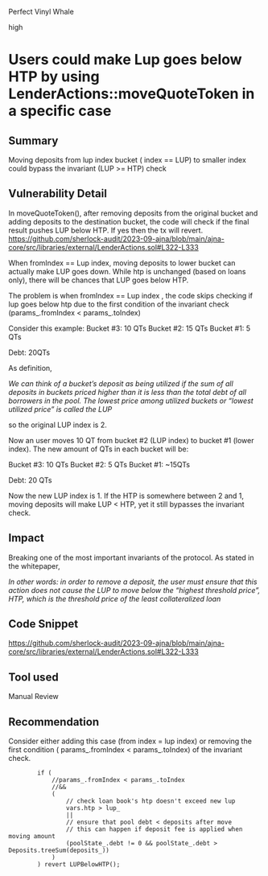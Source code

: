 Perfect Vinyl Whale

high

# Users could make Lup goes below HTP by using LenderActions::moveQuoteToken in a specific case
## Summary
Moving deposits from lup index bucket ( index == LUP) to smaller index could bypass the invariant (LUP >= HTP) check
## Vulnerability Detail
In moveQuoteToken(), after removing deposits from the original bucket and adding deposits to the destination bucket, the code will check if the final result pushes LUP below HTP. If yes then the tx will revert.
https://github.com/sherlock-audit/2023-09-ajna/blob/main/ajna-core/src/libraries/external/LenderActions.sol#L322-L333

When fromIndex == Lup index, moving deposits to lower bucket can actually make LUP goes down. While htp is unchanged (based on loans only), there will be chances that LUP goes below HTP.

The problem is  when fromIndex == Lup index , the code skips checking if lup goes below htp due to the first condition of the invariant check (params_.fromIndex < params_.toIndex) 



Consider this example: 
Bucket #3: 10 QTs
Bucket #2: 15 QTs
Bucket #1: 5 QTs

Debt: 20QTs

As definition,

_We can think of a
bucket’s deposit as being utilized if the sum of all deposits in buckets priced higher than it is less
than the total debt of all borrowers in the pool. The lowest price among utilized buckets or
“lowest utilized price” is called the LUP_

so the original LUP index is 2.

Now an user moves 10 QT from bucket #2  (LUP index) to bucket #1 (lower index). The new amount of QTs in each bucket will be:

Bucket #3: 10 QTs
Bucket #2: 5 QTs
Bucket #1: ~15QTs 

Debt: 20 QTs

Now the new LUP index is 1. If the HTP is somewhere between 2 and 1, moving deposits will make LUP < HTP, yet it still bypasses the invariant check.
## Impact
Breaking one of the most important invariants of the protocol.
As stated in the whitepaper,

_In other words: in order to remove a deposit, the user must ensure that this action does not cause the LUP to move below the “highest threshold price”, HTP, which is the threshold price of the least collateralized loan_

## Code Snippet
https://github.com/sherlock-audit/2023-09-ajna/blob/main/ajna-core/src/libraries/external/LenderActions.sol#L322-L333
## Tool used

Manual Review

## Recommendation
Consider either  adding this case (from index = lup index) or removing the first condition ( params_.fromIndex < params_.toIndex) of the invariant check.
```solidity
        if (
            //params_.fromIndex < params_.toIndex
            //&&
            (
                // check loan book's htp doesn't exceed new lup
                vars.htp > lup_
                ||
                // ensure that pool debt < deposits after move
                // this can happen if deposit fee is applied when moving amount
                (poolState_.debt != 0 && poolState_.debt > Deposits.treeSum(deposits_))
            )
        ) revert LUPBelowHTP();
```